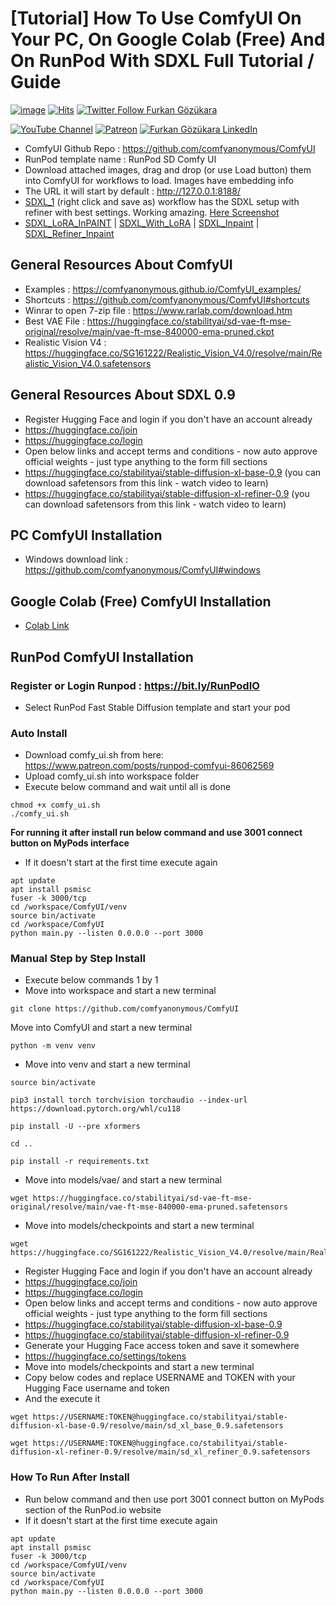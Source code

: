 # [Tutorial] How To Use ComfyUI On Your PC, On Google Colab (Free) And On RunPod With SDXL Full Tutorial / Guide

[![image](https://img.shields.io/discord/772774097734074388?label=Discord&logo=discord)](https://discord.com/servers/software-engineering-courses-secourses-772774097734074388) [![Hits](https://hits.seeyoufarm.com/api/count/incr/badge.svg?url=https%3A%2F%2Fgithub.com%2FFurkanGozukara%2FStable-Diffusion%2Fedit%2Fmain%2FTutorials%2FHow-To-Use-ComfyUI-On-Your-PC-On-RunPod-On-Colab-With-SDXL.md&count_bg=%2379C83D&title_bg=%239E0F0F&icon=apachespark.svg&icon_color=%23E7E7E7&title=views&edge_flat=false)](https://hits.seeyoufarm.com) [![Twitter Follow Furkan Gözükara](https://img.shields.io/badge/Twitter-Follow%20Me-1DA1F2?style=for-the-badge&logo=twitter&logoColor=white)](https://twitter.com/GozukaraFurkan)

[![YouTube Channel](https://img.shields.io/badge/YouTube-SECourses-C50C0C?style=for-the-badge&logo=youtube)](https://www.youtube.com/SECourses) [![Patreon](https://img.shields.io/badge/Patreon-Support%20Me-F2EB0E?style=for-the-badge&logo=patreon)](https://www.patreon.com/SECourses) [![Furkan Gözükara LinkedIn](https://img.shields.io/badge/LinkedIn-Follow%20Me-0077B5?style=for-the-badge&logo=linkedin&logoColor=white)](https://www.linkedin.com/in/furkangozukara/) 

* ComfyUI Github Repo : https://github.com/comfyanonymous/ComfyUI
* RunPod template name : RunPod SD Comfy UI
* Download attached images, drag and drop (or use Load button) them into ComfyUI for workflows to load. Images have embedding info
* The URL it will start by default : http://127.0.0.1:8188/
* [SDXL_1](https://github.com/FurkanGozukara/Stable-Diffusion/assets/19240467/30bc9a89-fd0f-4f07-bdcf-c2e12485db15) (right click and save as) workflow has the SDXL setup with refiner with best settings. Working amazing. [Here Screenshot](https://cdn-uploads.huggingface.co/production/uploads/6345bd89fe134dfd7a0dba40/SyUZbhotUgR2qOP0OQ678.png)
* [SDXL_LoRA_InPAINT](https://github.com/FurkanGozukara/Stable-Diffusion/assets/19240467/6c837b3d-fa62-44cb-8582-7b3cb8c5d513) | [SDXL_With_LoRA](https://github.com/FurkanGozukara/Stable-Diffusion/assets/19240467/b4cad1c3-a779-4d08-b414-fd51345ff320) | [SDXL_Inpaint](https://github.com/FurkanGozukara/Stable-Diffusion/assets/19240467/887ab302-98db-4df3-992e-fc7be991f905) | [SDXL_Refiner_Inpaint](https://github.com/FurkanGozukara/Stable-Diffusion/assets/19240467/c2ae4046-875e-43da-869a-f111bbb0c34d)


## General Resources About ComfyUI

* Examples : https://comfyanonymous.github.io/ComfyUI_examples/
* Shortcuts : https://github.com/comfyanonymous/ComfyUI#shortcuts
* Winrar to open 7-zip file : https://www.rarlab.com/download.htm
* Best VAE File : https://huggingface.co/stabilityai/sd-vae-ft-mse-original/resolve/main/vae-ft-mse-840000-ema-pruned.ckpt
* Realistic Vision V4 : https://huggingface.co/SG161222/Realistic_Vision_V4.0/resolve/main/Realistic_Vision_V4.0.safetensors

## General Resources About SDXL 0.9
* Register Hugging Face and login if you don't have an account already
* https://huggingface.co/join
* https://huggingface.co/login
* Open below links and accept terms and conditions - now auto approve official weights - just type anything to the form fill sections
* https://huggingface.co/stabilityai/stable-diffusion-xl-base-0.9 (you can download safetensors from this link - watch video to learn)
* https://huggingface.co/stabilityai/stable-diffusion-xl-refiner-0.9 (you can download safetensors from this link - watch video to learn)

## PC ComfyUI Installation

* Windows download link : https://github.com/comfyanonymous/ComfyUI#windows

## Google Colab (Free) ComfyUI Installation

* [Colab Link](https://colab.research.google.com/github/comfyanonymous/ComfyUI/blob/master/notebooks/comfyui_colab.ipynb)

## RunPod ComfyUI Installation

### Register or Login Runpod : https://bit.ly/RunPodIO

* Select RunPod Fast Stable Diffusion template and start your pod

### Auto Install

* Download comfy_ui.sh from here: https://www.patreon.com/posts/runpod-comfyui-86062569
* Upload comfy_ui.sh into workspace folder
* Execute below command and wait until all is done

```
chmod +x comfy_ui.sh
./comfy_ui.sh
```

**For running it after install run below command and use 3001 connect button on MyPods interface**
* If it doesn't start at the first time execute again

```
apt update
apt install psmisc
fuser -k 3000/tcp
cd /workspace/ComfyUI/venv
source bin/activate
cd /workspace/ComfyUI
python main.py --listen 0.0.0.0 --port 3000
```

### Manual Step by Step Install

* Execute below commands 1 by 1
* Move into workspace and start a new terminal

```
git clone https://github.com/comfyanonymous/ComfyUI
```

Move into ComfyUI and start a new terminal

```
python -m venv venv
```

* Move into venv and start a new terminal

```
source bin/activate
```

```
pip3 install torch torchvision torchaudio --index-url https://download.pytorch.org/whl/cu118
```

```
pip install -U --pre xformers
```

```
cd ..
```

```
pip install -r requirements.txt
```

* Move into models/vae/ and start a new terminal

```
wget https://huggingface.co/stabilityai/sd-vae-ft-mse-original/resolve/main/vae-ft-mse-840000-ema-pruned.safetensors
```

* Move into models/checkpoints and start a new terminal

```
wget https://huggingface.co/SG161222/Realistic_Vision_V4.0/resolve/main/Realistic_Vision_V4.0.safetensors
```

* Register Hugging Face and login if you don't have an account already
* https://huggingface.co/join
* https://huggingface.co/login
* Open below links and accept terms and conditions - now auto approve official weights - just type anything to the form fill sections
* https://huggingface.co/stabilityai/stable-diffusion-xl-base-0.9
* https://huggingface.co/stabilityai/stable-diffusion-xl-refiner-0.9
* Generate your Hugging Face access token and save it somewhere
* https://huggingface.co/settings/tokens
* Move into models/checkpoints and start a new terminal
* Copy below codes and replace USERNAME and TOKEN with your Hugging Face username and token
* And the execute it

```
wget https://USERNAME:TOKEN@huggingface.co/stabilityai/stable-diffusion-xl-base-0.9/resolve/main/sd_xl_base_0.9.safetensors
```

```
wget https://USERNAME:TOKEN@huggingface.co/stabilityai/stable-diffusion-xl-refiner-0.9/resolve/main/sd_xl_refiner_0.9.safetensors
```

### How To Run After Install

* Run below command and then use port 3001 connect button on MyPods section of the RunPod.io website
* If it doesn't start at the first time execute again
```
apt update
apt install psmisc
fuser -k 3000/tcp
cd /workspace/ComfyUI/venv
source bin/activate
cd /workspace/ComfyUI
python main.py --listen 0.0.0.0 --port 3000
```


